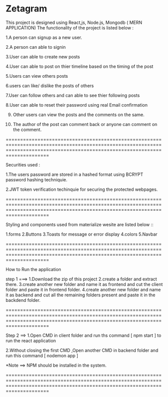 # Zetagram
This project is designed using React,js, Node.js, Mongodb ( MERN APPLICATION) 
The functionality of the project is listed below :

1.A person can signup as a new user.

2.A person can able to signin

3.User can able to create new posts

4.User can able to post on thier timeline based on the timing of the post

5.Users can view others posts

6.users can like/ dislike the posts of others

7.User can follow others and can able to see thier following posts

8.User can able to reset their password using real Email confirmation

9. Other users can view the posts and the comments on the same.

10. The author of the post can comment back or anyone can comment on the comment.

=================================================================================================================================================================================


Securities used :

1.The users password are stored in a hashed format using BCRYPT password hashing techniquie.

2.JWT token verification techinquie for securing the protected webpages.

=================================================================================================================================================================================

Styling and components used from materialize wesite are listed below ::

1.forms
2.Buttons
3.Toasts for message or error display
4.colors
5.Navbar

=================================================================================================================================================================================

How to Run the application

step 1 ===>
 1.Download the zip of this project
 2.create a folder and extract there.
 3.create another new folder and name it as frontend and cut the client folder and paste it in frontend folder.
 4.create another new folder and name it as backend and cut all the remaining folders present and paste it in the backdend folder.

================================================================================================================================================================================= 
 
Step 2 ==>
1.Open CMD in client folder and run ths command [ npm start   ] to run the react application 

2.Without closing the first CMD ,Open another CMD in backend folder and run this command [     nodemon app     ]

*Note ==> NPM should be installed in the system.

=================================================================================================================================================================================






